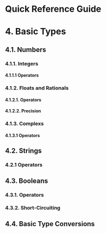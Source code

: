 Quick Reference Guide
=====================

# 4. Basic Types

## 4.1. Numbers

### 4.1.1. Integers

#### 4.1.1.1 Operators

### 4.1.2. Floats and Rationals

#### 4.1.2.1. Operators

#### 4.1.2.2. Precision

### 4.1.3. Complexs

#### 4.1.3.1 Operators

## 4.2. Strings

### 4.2.1 Operators

## 4.3. Booleans

### 4.3.1. Operators

### 4.3.2. Short-Circuiting

## 4.4. Basic Type Conversions
